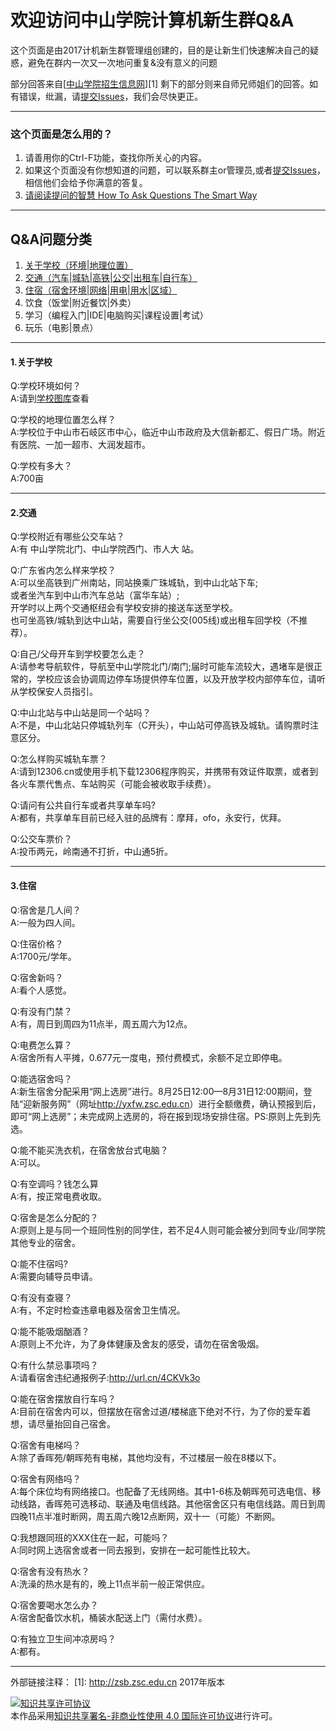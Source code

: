 # 欢迎访问中山学院计算机新生群Q&A

这个页面是由2017计机新生群管理组创建的，目的是让新生们快速解决自己的疑惑，避免在群内一次又一次地问重复&没有意义的问题

部分回答来自[<a href="http://zsb.zsc.edu.cn">中山学院招生信息网</a>][1]
剩下的部分则来自师兄师姐们的回答。如有错误，纰漏，请<a href="https://github.com/FsHtroy/ZSC-New-member-Q-A/issues/new">提交Issues</a>，我们会尽快更正。

------

### 这个页面是怎么用的？

 1. 请善用你的Ctrl-F功能，查找你所关心的内容。
 2. 如果这个页面没有你想知道的问题，可以联系群主or管理员,或者<a href="https://github.com/FsHtroy/ZSC-New-member-Q-A/issues/new">提交Issues</a>，相信他们会给予你满意的答复。
 3. <a href="https://github.com/FredWe/How-To-Ask-Questions-The-Smart-Way/blob/master/README-zh_CN.md">请阅读提问的智慧 How To Ask Questions The Smart Way</a>

------
## Q&A问题分类

 1. <a href="#1关于学校">关于学校（环境|地理位置）</a>
 2. <a href="#2交通">交通（汽车|城轨|高铁|公交|出租车|自行车）</a>
 3. <a href="#3住宿">住宿（宿舍环境|网络|用电|用水|区域）</a>
 4. 饮食（饭堂|附近餐饮|外卖）
 5. 学习（编程入门|IDE|电脑购买|课程设置|考试）
 6. 玩乐（电影|景点）

------
#### 1.关于学校
Q:学校环境如何？</br>
A:请到<a href="http://www.zsc.edu.cn/accessory.php?tack=index">学校图库</a>查看

Q:学校的地理位置怎么样？</br>
A:学校位于中山市石岐区市中心，临近中山市政府及大信新都汇、假日广场。附近有医院、一加一超市、大润发超市。

Q:学校有多大？</br>
A:700亩

------

#### 2.交通
Q:学校附近有哪些公交车站？</br>
A:有 中山学院北门、中山学院西门、市人大 站。

Q:广东省内怎么样来学校？</br>
A:可以坐高铁到广州南站，同站换乘广珠城轨，到中山北站下车;</br>
或者坐汽车到中山市汽车总站（富华车站）;</br>
开学时以上两个交通枢纽会有学校安排的接送车送至学校。</br>
也可坐高铁/城轨到达中山站，需要自行坐公交(005线)或出租车回学校（不推荐）。

Q:自己/父母开车到学校要怎么走？</br>
A:请参考导航软件，导航至中山学院北门/南门;届时可能车流较大，遇堵车是很正常的，学校应该会协调周边停车场提供停车位置，以及开放学校内部停车位，请听从学校保安人员指引。

Q:中山北站与中山站是同一个站吗？</br>
A:不是，中山北站只停城轨列车（C开头），中山站可停高铁及城轨。请购票时注意区分。

Q:怎么样购买城轨车票？</br>
A:请到12306.cn或使用手机下载12306程序购买，并携带有效证件取票，或者到各火车票代售点、车站购买（可能会被收取手续费）。

Q:请问有公共自行车或者共享单车吗?</br>
A:都有，共享单车目前已经入驻的品牌有：摩拜，ofo，永安行，优拜。

Q:公交车票价？</br>
A:投币两元，岭南通不打折，中山通5折。

------

#### 3.住宿
Q:宿舍是几人间？</br>
A:一般为四人间。

Q:住宿价格？</br>
A:1700元/学年。

Q:宿舍新吗？</br>
A:看个人感觉。

Q:有没有门禁？</br>
A:有，周日到周四为11点半，周五周六为12点。

Q:电费怎么算？</br>
A:宿舍所有人平摊，0.677元一度电，预付费模式，余额不足立即停电。

Q:能选宿舍吗？</br>
A:新生宿舍分配采用“网上选房”进行。8月25日12:00—8月31日12:00期间，登陆“迎新服务网”（网址<a href="http://yxfw.zsc.edu.cn">http://yxfw.zsc.edu.cn</a>）进行全额缴费，确认预报到后，即可“网上选房”；未完成网上选房的，将在报到现场安排住宿。PS:原则上先到先选。

Q:能不能买洗衣机，在宿舍放台式电脑？</br>
A:可以。

Q:有空调吗？钱怎么算</br>
A:有，按正常电费收取。

Q:宿舍是怎么分配的？</br>
A:原则上是与同一个班同性别的同学住，若不足4人则可能会被分到同专业/同学院其他专业的宿舍。

Q:能不住宿吗?</br>
A:需要向辅导员申请。

Q:有没有查寝？</br>
A:有，不定时检查违章电器及宿舍卫生情况。

Q:能不能吸烟酗酒？</br>
A:原则上不允许，为了身体健康及舍友的感受，请勿在宿舍吸烟。

Q:有什么禁忌事项吗？</br>
A:请看宿舍违纪通报例子:http://url.cn/4CKVk3o

Q:能在宿舍摆放自行车吗？</br>
A:目前在宿舍内可以，但摆放在宿舍过道/楼梯底下绝对不行，为了你的爱车着想，请尽量抬回自己宿舍。

Q:宿舍有电梯吗？</br>
A:除了香晖苑/朝晖苑有电梯，其他均没有，不过楼层一般在8楼以下。

Q:宿舍有网络吗？</br>
A:每个床位均有网络接口。也配备了无线网络。其中1-6栋及朝晖苑可选电信、移动线路，香晖苑可选移动、联通及电信线路。其他宿舍区只有电信线路。周日到周四晚11点半准时断网，周五周六晚12点断网，双十一（可能）不断网。

Q:我想跟同班的XXX住在一起，可能吗？</br>
A:同时网上选宿舍或者一同去报到，安排在一起可能性比较大。

Q:宿舍有没有热水？</br>
A:洗澡的热水是有的，晚上11点半前一般正常供应。

Q:宿舍要喝水怎么办？</br>
A:宿舍配备饮水机，桶装水配送上门（需付水费）。

Q:有独立卫生间冲凉房吗？</br>
A:都有。

------
外部链接注释：
  [1]: http://zsb.zsc.edu.cn 2017年版本
  
<a rel="license" href="http://creativecommons.org/licenses/by-nc/4.0/"><img alt="知识共享许可协议" style="border-width:0" src="https://i.creativecommons.org/l/by-nc/4.0/88x31.png" /></a><br />本<span xmlns:dct="http://purl.org/dc/terms/" href="http://purl.org/dc/dcmitype/Text" rel="dct:type">作品</span>采用<a rel="license" href="http://creativecommons.org/licenses/by-nc/4.0/">知识共享署名-非商业性使用 4.0 国际许可协议</a>进行许可。
